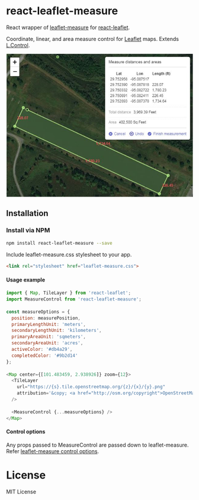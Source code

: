 # react-leaflet-measure

React wrapper of [leaflet-measure](https://github.com/ljagis/leaflet-measure)
for [react-leaflet](https://github.com/PaulLeCam/react-leaflet).

Coordinate, linear, and area measure control for [Leaflet](http://leafletjs.com) maps. Extends [L.Control](http://leafletjs.com/reference.html#control).

[![Demo](https://raw.githubusercontent.com/ljagis/leaflet-measure/master/example/leaflet-measure-demo.jpg)](http://ljagis.github.io/leaflet-measure)

## Installation

### Install via NPM

```bash
npm install react-leaflet-measure --save
```

Include leaflet-measure.css stylesheet to your app.

```html
<link rel="stylesheet" href="leaflet-measure.css">
```

#### Usage example

```javascript
import { Map, TileLayer } from 'react-leaflet';
import MeasureControl from 'react-leaflet-measure';

const measureOptions = {
  position: measurePosition,
  primaryLengthUnit: 'meters',
  secondaryLengthUnit: 'kilometers',
  primaryAreaUnit: 'sqmeters',
  secondaryAreaUnit: 'acres',
  activeColor: '#db4a29',
  completedColor: '#9b2d14'
};
		
<Map center={[101.483459, 2.938926]} zoom={12}>
  <TileLayer
    url="https://{s}.tile.openstreetmap.org/{z}/{x}/{y}.png"
    attribution='&copy; <a href="http://osm.org/copyright">OpenStreetMap</a> contributors'
  />

  <MeasureControl {...measureOptions} />
</Map>
```

#### Control options

Any props passed to MeasureControl are passed down to leaflet-measure.
Refer [leaflet-measure control options](https://github.com/ljagis/leaflet-measure#control-options).

# License

MIT License
